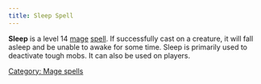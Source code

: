 ```yaml
---
title: Sleep Spell
---
```


**Sleep** is a level 14 [mage](mage "wikilink")
[spell](spell "wikilink"). If successfully cast on a creature, it will
fall asleep and be unable to awake for some time. Sleep is primarily
used to deactivate tough mobs. It can also be used on players.

[Category: Mage spells](Category:_Mage_spells "wikilink")